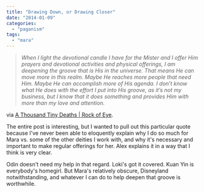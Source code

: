 ```yaml
---
title: "Drawing Down, or Drawing Closer"
date: "2014-01-09"
categories: 
  - "paganism"
tags: 
  - "mara"
---
```


> _When I light the devotional candle I have for the Mister and I offer Him prayers and devotional activities and physical offerings, I am deepening the groove that is His in the universe. That means He can move more in this realm. Maybe He reaches more people that need Him. Maybe He can accomplish more of His agenda. I don’t know what He does with the effort I put into His groove, as it’s not my business, but I know that it does something and provides Him with more than my love and attention._

via [A Thousand Tiny Deaths | Rock of Eye](http://rockofeye.wordpress.com/2014/01/08/a-thousand-tiny-deaths/).

The entire post is interesting, but I wanted to pull out this particular quote because I've never been able to eloquently explain why I do so much for Mara vs. some of the other deities I work with, and why it's necessary and important to make regular offerings for her. Alex explains it in a way that I think is very clear.

Odin doesn't need my help in that regard. Loki's got it covered. Kuan Yin is everybody's homegirl. But Mara's relatively obscure, Disneyland notwithstanding, and whatever I can do to help deepen that groove is worthwhile.

